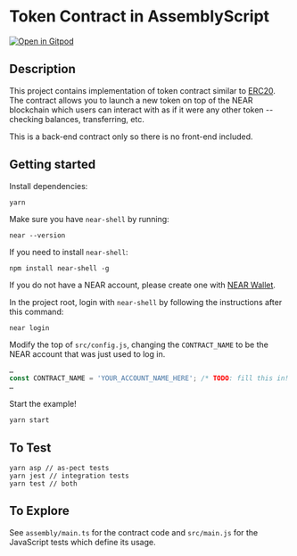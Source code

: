 # Token Contract in AssemblyScript
[![Open in Gitpod](https://gitpod.io/button/open-in-gitpod.svg)](https://gitpod.io/#https://github.com/nearprotocol/token-contract-as)

## Description

This project contains implementation of token contract similar to [ERC20](https://theethereum.wiki/w/index.php/ERC20_Token_Standard). The contract allows you to launch a new token on top of the NEAR blockchain which users can interact with as if it were any other token -- checking balances, transferring, etc.

This is a back-end contract only so there is no front-end included.


## Getting started
Install dependencies:

```
yarn
```

Make sure you have `near-shell` by running:

```
near --version
```

If you need to install `near-shell`:

```
npm install near-shell -g
```

If you do not have a NEAR account, please create one with [NEAR Wallet](https://wallet.nearprotocol.com).

In the project root, login with `near-shell` by following the instructions after this command:

```
near login
```

Modify the top of `src/config.js`, changing the `CONTRACT_NAME` to be the NEAR account that was just used to log in.

```javascript
…
const CONTRACT_NAME = 'YOUR_ACCOUNT_NAME_HERE'; /* TODO: fill this in! */
…
```

Start the example!

```
yarn start
```

## To Test

```
yarn asp // as-pect tests
yarn jest // integration tests
yarn test // both
```

## To Explore

See `assembly/main.ts` for the contract code and `src/main.js` for the JavaScript tests which define its usage.

